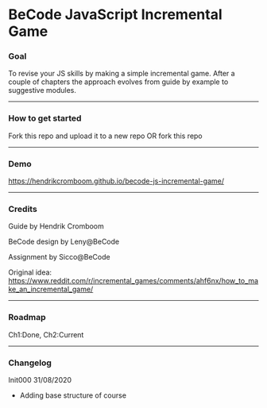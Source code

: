 # BeCode JavaScript Incremental Game

### Goal

To revise your JS skills by making a simple incremental game. After a couple of chapters the approach evolves from guide by example to suggestive modules.

---

### How to get started

Fork this repo and upload it to a new repo OR fork this repo

---

### Demo

https://hendrikcromboom.github.io/becode-js-incremental-game/

---

### Credits

Guide by Hendrik Cromboom

BeCode design by Leny@BeCode

Assignment by Sicco@BeCode

Original idea: https://www.reddit.com/r/incremental_games/comments/ahf6nx/how_to_make_an_incremental_game/

---

### Roadmap

Ch1:Done, Ch2:Current

---

### Changelog

Init000 31/08/2020
* Adding base structure of course
